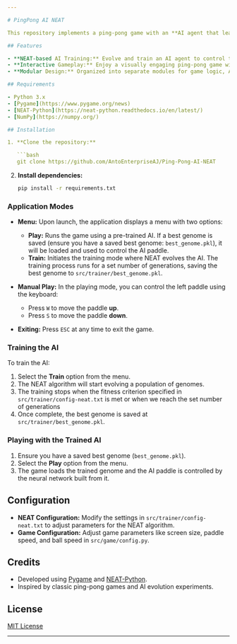 ```yaml
---

# PingPong AI NEAT

This repository implements a ping-pong game with an **AI agent that learns to play using the NEAT (NeuroEvolution of Augmenting Topologies) algorithm**. Built with Python, Pygame, and NEAT-Python, the project provides both a training mode—where the AI evolves through gameplay—and a play mode, where you can play with the trained AI.

## Features

- **NEAT-based AI Training:** Evolve and train an AI agent to control the paddle by rewarding successful paddle-ball interactions.
- **Interactive Gameplay:** Enjoy a visually engaging ping-pong game with both AI and manual control options.
- **Modular Design:** Organized into separate modules for game logic, AI training, and user interface.

## Requirements

- Python 3.x
- [Pygame](https://www.pygame.org/news)
- [NEAT-Python](https://neat-python.readthedocs.io/en/latest/)
- [NumPy](https://numpy.org/)

## Installation

1. **Clone the repository:**

   ```bash
   git clone https://github.com/AntoEnterpriseAJ/Ping-Pong-AI-NEAT
   ```

2. **Install dependencies:**

   ```bash
   pip install -r requirements.txt
   ```

### Application Modes

- **Menu:** Upon launch, the application displays a menu with two options:
  - **Play:** Runs the game using a pre-trained AI. If a best genome is saved (ensure you have a saved best genome: `best_genome.pkl`), it will be loaded and used to control the AI paddle.
  - **Train:** Initiates the training mode where NEAT evolves the AI. The training process runs for a set number of generations, saving the best genome to `src/trainer/best_genome.pkl`.

- **Manual Play:** In the playing mode, you can control the left paddle using the keyboard:
  - Press `W` to move the paddle **up**.
  - Press `S` to move the paddle **down**.

- **Exiting:** Press `ESC` at any time to exit the game.

### Training the AI

To train the AI:

1. Select the **Train** option from the menu.
2. The NEAT algorithm will start evolving a population of genomes.
3. The training stops when the fitness criterion specified in `src/trainer/config-neat.txt` is met or when we reach the set number of generations
4. Once complete, the best genome is saved at `src/trainer/best_genome.pkl`.

### Playing with the Trained AI

1. Ensure you have a saved best genome (`best_genome.pkl`).
2. Select the **Play** option from the menu.
3. The game loads the trained genome and the AI paddle is controlled by the neural network built from it.

## Configuration

- **NEAT Configuration:** Modify the settings in `src/trainer/config-neat.txt` to adjust parameters for the NEAT algorithm.
- **Game Configuration:** Adjust game parameters like screen size, paddle speed, and ball speed in `src/game/config.py`.

## Credits

- Developed using [Pygame](https://www.pygame.org) and [NEAT-Python](https://neat-python.readthedocs.io).
- Inspired by classic ping-pong games and AI evolution experiments.

## License

[MIT License](LICENSE)

---
```

